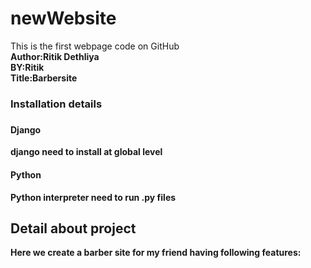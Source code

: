 # newWebsite
This is the first webpage code on GitHub<br>
<b>Author<b>:Ritik Dethliya<br>
<b>BY:Ritik</b><br>
<b>Title:Barbersite<b><br>
<h3>Installation details<h3>
<h4><b>Django</b></h4>
<p>django need to install at global level</p>
<h4>Python</h4>
<p>Python interpreter need to run .py files</p>
<h2>Detail about project</h2>
<p>Here we create a barber site for my friend
    having following features:<br>
</p>

